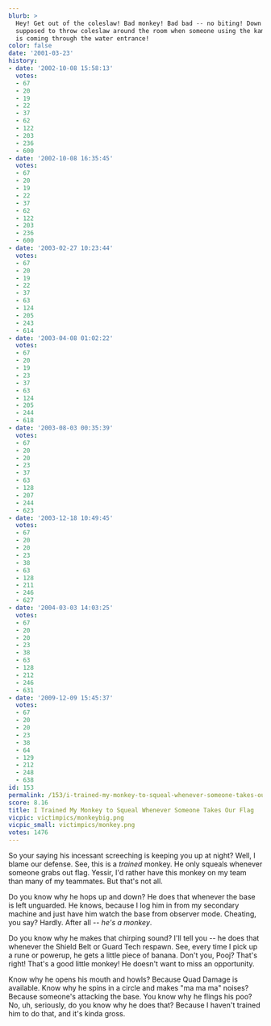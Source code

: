 ```yaml
---
blurb: >
  Hey! Get out of the coleslaw! Bad monkey! Bad bad -- no biting! Down! You're only
  supposed to throw coleslaw around the room when someone using the kamakazi powerup
  is coming through the water entrance!
color: false
date: '2001-03-23'
history:
- date: '2002-10-08 15:58:13'
  votes:
  - 67
  - 20
  - 19
  - 22
  - 37
  - 62
  - 122
  - 203
  - 236
  - 600
- date: '2002-10-08 16:35:45'
  votes:
  - 67
  - 20
  - 19
  - 22
  - 37
  - 62
  - 122
  - 203
  - 236
  - 600
- date: '2003-02-27 10:23:44'
  votes:
  - 67
  - 20
  - 19
  - 22
  - 37
  - 63
  - 124
  - 205
  - 243
  - 614
- date: '2003-04-08 01:02:22'
  votes:
  - 67
  - 20
  - 19
  - 23
  - 37
  - 63
  - 124
  - 205
  - 244
  - 618
- date: '2003-08-03 00:35:39'
  votes:
  - 67
  - 20
  - 20
  - 23
  - 37
  - 63
  - 128
  - 207
  - 244
  - 623
- date: '2003-12-18 10:49:45'
  votes:
  - 67
  - 20
  - 20
  - 23
  - 38
  - 63
  - 128
  - 211
  - 246
  - 627
- date: '2004-03-03 14:03:25'
  votes:
  - 67
  - 20
  - 20
  - 23
  - 38
  - 63
  - 128
  - 212
  - 246
  - 631
- date: '2009-12-09 15:45:37'
  votes:
  - 67
  - 20
  - 20
  - 23
  - 38
  - 64
  - 129
  - 212
  - 248
  - 638
id: 153
permalink: /153/i-trained-my-monkey-to-squeal-whenever-someone-takes-our-flag/
score: 8.16
title: I Trained My Monkey to Squeal Whenever Someone Takes Our Flag
vicpic: victimpics/monkeybig.png
vicpic_small: victimpics/monkey.png
votes: 1476
---
```


So your saying his incessant screeching is keeping you up at night?
Well, I blame our defense. See, this is a *trained* monkey. He only
squeals whenever someone grabs out flag. Yessir, I'd rather have this
monkey on my team than many of my teammates. But that's not all.

Do you know why he hops up and down? He does that whenever the base is
left unguarded. He knows, because I log him in from my secondary machine
and just have him watch the base from observer mode. Cheating, you say?
Hardly. After all -- *he's a monkey*.

Do you know why he makes that chirping sound? I'll tell you -- he does
that whenever the Shield Belt or Guard Tech respawn. See, every time I
pick up a rune or powerup, he gets a little piece of banana. Don't you,
Pooj? That's right! That's a good little monkey! He doesn't want to miss
an opportunity.

Know why he opens his mouth and howls? Because Quad Damage is available.
Know why he spins in a circle and makes "ma ma ma" noises? Because
someone's attacking the base. You know why he flings his poo? No, uh,
seriously, do you know why he does that? Because I haven't trained him
to do that, and it's kinda gross.